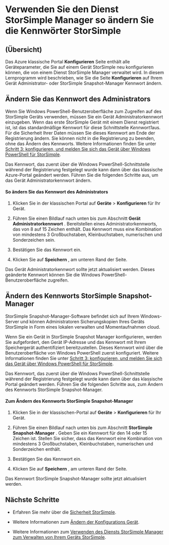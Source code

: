 <properties 
   pageTitle="Ändern Sie die Kennwörter StorSimple | Microsoft Azure" 
   description="Beschreibt den StorSimple Manager-Dienst verwenden, um Ihre Administratorkennwörtern StorSimple Snapshot-Manager und Gerät zu ändern." 
   services="storsimple" 
   documentationCenter="NA" 
   authors="alkohli" 
   manager="carmonm" 
   editor=""/>

<tags
   ms.service="storsimple"
   ms.devlang="NA"
   ms.topic="article"
   ms.tgt_pltfrm="NA"
   ms.workload="TBD" 
   ms.date="08/17/2016"
   ms.author="alkohli"/>

# <a name="use-the-storsimple-manager-service-to-change-your-storsimple-passwords"></a>Verwenden Sie den Dienst StorSimple Manager so ändern Sie die Kennwörter StorSimple

## <a name="overview"></a>(Übersicht) 

Das Azure klassische Portal **Konfigurieren** Seite enthält alle Geräteparameter, die Sie auf einem Gerät StorSimple neu konfigurieren können, die von einem Dienst StorSimple Manager verwaltet wird. In diesem Lernprogramm wird beschrieben, wie Sie die Seite **Konfigurieren** auf Ihrem Gerät Administrator- oder StorSimple Snapshot-Manager Kennwort ändern.

## <a name="change-the-device-administrator-password"></a>Ändern Sie das Kennwort des Administrators

Wenn Sie Windows PowerShell-Benutzeroberfläche zum Zugreifen auf des StorSimple Geräts verwenden, müssen Sie ein Gerät Administratorkennwort einzugeben. Wenn das erste StorSimple Gerät mit einem Dienst registriert ist, ist das standardmäßige Kennwort für diese Schnittstelle *Kennwort1*aus. Für die Sicherheit Ihrer Daten müssen Sie dieses Kennwort am Ende der Registrierung ändern. Sie können nicht in die Registrierung zu beenden, ohne das Ändern des Kennworts. Weitere Informationen finden Sie unter [Schritt 3: konfigurieren, und melden Sie sich das Gerät über Windows PowerShell für StorSimple](storsimple-deployment-walkthrough-u2.md#step-3-configure-and-register-the-device-through-windows-powershell-for-storsimple).

Das Kennwort, das zuerst über die Windows PowerShell-Schnittstelle während der Registrierung festgelegt wurde kann dann über das klassische Azure-Portal geändert werden. Führen Sie die folgenden Schritte aus, um das Gerät Administratorkennwort ändern.

#### <a name="to-change-the-device-administrator-password"></a>So ändern Sie das Kennwort des Administrators

1. Klicken Sie in der klassischen Portal auf **Geräte** > **Konfigurieren** für Ihr Gerät.

2. Führen Sie einen Bildlauf nach unten bis zum Abschnitt **Gerät Administratorkennwort** . Bereitstellen eines Administratorkennworts, das von 8 auf 15 Zeichen enthält. Das Kennwort muss eine Kombination von mindestens 3 Großbuchstaben, Kleinbuchstaben, numerischen und Sonderzeichen sein.

3. Bestätigen Sie das Kennwort ein.

4. Klicken Sie auf **Speichern** , am unteren Rand der Seite.

Das Gerät Administratorkennwort sollte jetzt aktualisiert werden. Dieses geänderte Kennwort können Sie die Windows PowerShell-Benutzeroberfläche zugreifen.

## <a name="change-the-storsimple-snapshot-manager-password"></a>Ändern des Kennworts StorSimple Snapshot-Manager

StorSimple Snapshot-Manager-Software befindet sich auf Ihrem Windows-Server und können Administratoren Sicherungskopien Ihres Geräts StorSimple in Form eines lokalen verwalten und Momentaufnahmen cloud.

Wenn Sie ein Gerät in StorSimple Snapshot Manager konfigurieren, werden Sie aufgefordert, den Gerät IP-Adresse und das Kennwort mit Ihrem Speichergerät authentifiziert bereitzustellen. Dieses Kennwort wird über die Benutzeroberfläche von Windows PowerShell zuerst konfiguriert. Weitere Informationen finden Sie unter [Schritt 3: konfigurieren, und melden Sie sich das Gerät über Windows PowerShell für StorSimple](storsimple-deployment-walkthrough-u2.md#step-3-configure-and-register-the-device-through-windows-powershell-for-storsimple).

Das Kennwort, das zuerst über die Windows PowerShell-Schnittstelle während der Registrierung festgelegt wurde kann dann über das klassische Portal geändert werden. Führen Sie die folgenden Schritte aus, zum Ändern des Kennworts StorSimple Snapshot-Manager.

#### <a name="to-change-the-storsimple-snapshot-manager-password"></a>Zum Ändern des Kennworts StorSimple Snapshot-Manager

1. Klicken Sie in der klassischen-Portal auf **Geräte** > **Konfigurieren** für Ihr Gerät.

2. Führen Sie einen Bildlauf nach unten bis zum Abschnitt **StorSimple Snapshot-Manager** . Geben Sie ein Kennwort für den 14 oder 15 Zeichen ist. Stellen Sie sicher, dass das Kennwort eine Kombination von mindestens 3 Großbuchstaben, Kleinbuchstaben, numerischen und Sonderzeichen enthält.

3. Bestätigen Sie das Kennwort ein.

4. Klicken Sie auf **Speichern** , am unteren Rand der Seite.

Das Kennwort StorSimple Snapshot-Manager sollte jetzt aktualisiert werden.
 

## <a name="next-steps"></a>Nächste Schritte

- Erfahren Sie mehr über die [Sicherheit StorSimple](storsimple-security.md).

- Weitere Informationen zum [Ändern der Konfigurations Gerät](storsimple-modify-device-config.md).

- Weitere Informationen zum [Verwenden des Diensts StorSimple Manager zum Verwalten von Ihrem Geräts StorSimple](storsimple-manager-service-administration.md).
